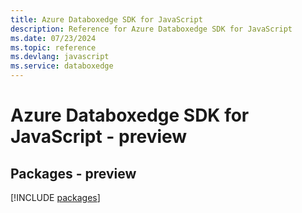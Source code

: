 ```yaml
---
title: Azure Databoxedge SDK for JavaScript
description: Reference for Azure Databoxedge SDK for JavaScript
ms.date: 07/23/2024
ms.topic: reference
ms.devlang: javascript
ms.service: databoxedge
---
```

# Azure Databoxedge SDK for JavaScript - preview
## Packages - preview
[!INCLUDE [packages](databoxedge-index.md)]